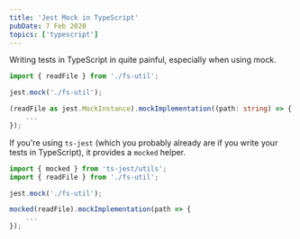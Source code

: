 ```yaml
---
title: 'Jest Mock in TypeScript'
pubDate: 7 Feb 2020
topics: ['typescript']
---
```


Writing tests in TypeScript in quite painful, especially when using mock.

```ts
import { readFile } from './fs-util';

jest.mock('./fs-util');

(readFile as jest.MockInstance).mockImplementation((path: string) => {
    ...
});
```

If you're using `ts-jest` (which you probably already are if you write your tests in TypeScript), it provides a `mocked` helper.

```ts {0,5}
import { mocked } from 'ts-jest/utils';
import { readFile } from './fs-util';

jest.mock('./fs-util');

mocked(readFile).mockImplementation(path => {
    ...
});

```
